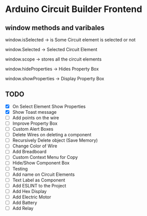 # Arduino Circuit Builder Frontend

## window methods and varibales

window.isSelected -> is Some Circuit element is selected or not

window.Selected -> Selected Circuit Element

window.scope -> stores all the circuit elements

window.hideProperties -> Hides Property Box

window.showProperties -> Display Property Box

## TODO

- [X] On Select Element Show Properties
- [X] Show Toast message
- [ ] Add points on the wire
- [ ] Improve Property Box
- [ ] Custom Alert Boxes
- [ ] Delete Wires on deleting a component
- [ ] Recursively Delete object (Save Memory)
- [ ] Change Color of Wire
- [ ] Add Breadboard
- [ ] Custom Context Menu for Copy
- [ ] Hide/Show Component Box
- [ ] Testing
- [ ] Add name on Circuit Elements
- [ ] Text Label as Component
- [ ] Add ESLINT to the Project
- [ ] Add Hex Display
- [ ] Add Electric Motor
- [ ] Add Battery
- [ ] Add Relay
